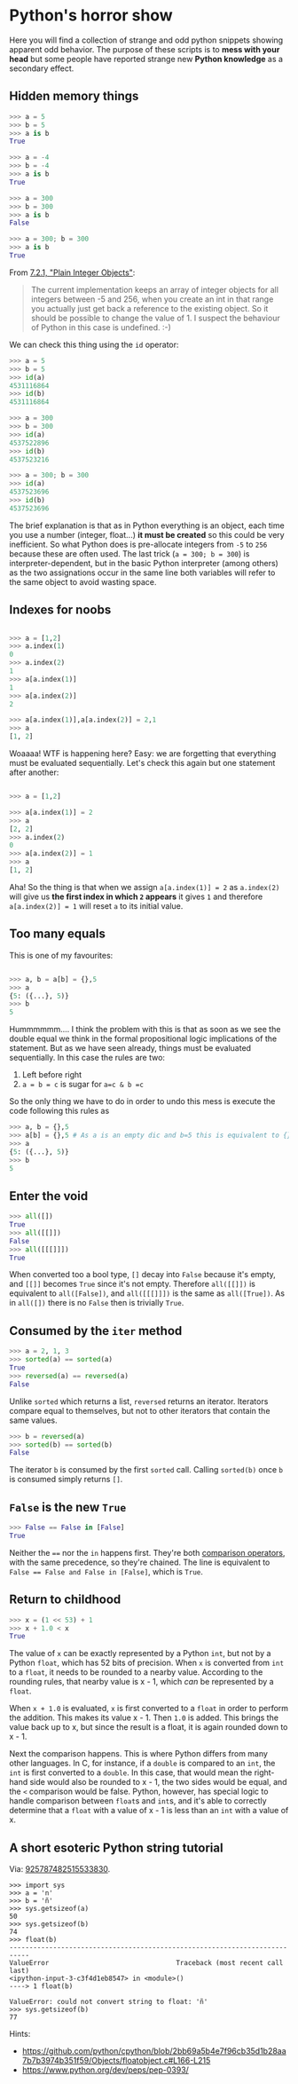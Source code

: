 Python's horror show
====================

Here you will find a collection of strange and odd python snippets showing apparent odd behavior. The purpose of these scripts is to **mess with your head** but some people have reported strange new **Python knowledge** as a secondary effect.

Hidden memory things
--------------------

```python
>>> a = 5
>>> b = 5
>>> a is b
True

>>> a = -4
>>> b = -4
>>> a is b  
True

>>> a = 300
>>> b = 300
>>> a is b
False

>>> a = 300; b = 300
>>> a is b
True
```

From [7.2.1, "Plain Integer Objects"](http://docs.python.org/c-api/int.html):
> The current implementation keeps an
> array of integer objects for all
> integers between -5 and 256, when you
> create an int in that range you
> actually just get back a reference to
> the existing object. So it should be
> possible to change the value of 1. I
> suspect the behaviour of Python in
> this case is undefined. :-)

We can check this thing using the `id` operator:
```python
>>> a = 5
>>> b = 5
>>> id(a)
4531116864
>>> id(b)
4531116864

>>> a = 300
>>> b = 300
>>> id(a)
4537522896
>>> id(b)
4537523216

>>> a = 300; b = 300
>>> id(a)
4537523696
>>> id(b)
4537523696
```

The brief explanation is that as in Python everything is an object, each time you use a number (integer, float...) **it must be created** so this could be very inefficient. So what Python does is pre-allocate integers from `-5` to `256` because these are often used. The last trick (`a = 300; b = 300`) is interpreter-dependent, but in the basic Python interpreter (among others) as the two assignations occur in the same line both variables will refer to the same object to avoid wasting space.


Indexes for noobs
--------------------

```python

>>> a = [1,2]
>>> a.index(1)
0
>>> a.index(2)
1
>>> a[a.index(1)]
1
>>> a[a.index(2)]
2

>>> a[a.index(1)],a[a.index(2)] = 2,1
>>> a
[1, 2]
```

Woaaaa! WTF is happening here? Easy: we are forgetting that everything must be evaluated sequentially. Let's check this again but one statement after another:
```python

>>> a = [1,2]

>>> a[a.index(1)] = 2
>>> a
[2, 2]
>>> a.index(2)
0
>>> a[a.index(2)] = 1
>>> a
[1, 2]
```

Aha! So the thing is that when we assign `a[a.index(1)] = 2` as `a.index(2)` will give us **the first index in which `2` appears** it gives `1` and therefore `a[a.index(2)] = 1` will reset `a` to its initial value.

Too many equals
--------------------

This is one of my favourites:

```python

>>> a, b = a[b] = {},5
>>> a
{5: ({...}, 5)}
>>> b
5
```

Hummmmmm.... I think the problem with this is that as soon as we see the double equal we think in the formal propositional logic implications of the statement. But as we have seen already, things must be evaluated sequentially. In this case the rules are two:

1. Left before right
2. `a = b = c` is sugar for `a=c & b =c`

So the only thing we have to do in order to undo this mess is execute the code following this rules as
```python
>>> a, b = {},5
>>> a[b] = {},5 # As a is an empty dic and b=5 this is equivalent to {}[5] = ({},5)
>>> a
{5: ({...}, 5)}
>>> b
5
```

Enter the void
---------------

```python
>>> all([])
True
>>> all([[]])
False
>>> all([[[]]])
True
```

When converted too a bool type, `[]` decay into `False` because it's empty, and `[[]]` becomes `True` since it's not empty. Therefore `all([[]])` is equivalent to `all([False])`, and `all([[[]]])` is the same as `all([True])`. As in `all([])` there is no `False` then is trivially `True`.

Consumed by the `iter` method
---------------------------

```python
>>> a = 2, 1, 3
>>> sorted(a) == sorted(a)
True
>>> reversed(a) == reversed(a)
False
```

Unlike `sorted` which returns a list, `reversed` returns an iterator. Iterators compare equal to themselves, but not to other iterators that contain the same values.

```python
>>> b = reversed(a)
>>> sorted(b) == sorted(b)
False
```

The iterator `b` is consumed by the first `sorted` call. Calling `sorted(b)` once `b` is consumed simply returns `[]`.

`False` is the new `True`
---------------------------
```python
>>> False == False in [False]
True
```

Neither the `==` nor the `in` happens first. They're both [comparison operators](https://docs.python.org/3.5/reference/expressions.html#comparisons), with the same precedence, so they're chained. The line is equivalent to `False == False and False in [False]`, which is `True`.

Return to childhood
---------------------------

```python
>>> x = (1 << 53) + 1
>>> x + 1.0 < x
True
```

The value of `x` can be exactly represented by a Python `int`, but not by a Python `float`, which has 52 bits of precision. When `x` is converted from `int` to a `float`, it needs to be rounded to a nearby value. According to the rounding rules, that nearby value is x - 1, which _can_ be represented by a `float`.

When `x + 1.0` is evaluated, `x` is first converted to a `float` in order to perform the addition. This makes its value x - 1. Then `1.0` is added. This brings the value back up to x, but since the result is a float, it is again rounded down to x - 1.

Next the comparison happens. This is where Python differs from many other languages. In C, for instance, if a `double` is compared to an `int`, the `int` is first converted to a `double`. In this case, that would mean the right-hand side would also be rounded to x - 1, the two sides would be equal, and the `<` comparison would be false. Python, however, has special logic to handle comparison between `float`s and `int`s, and it's able to correctly determine that a `float` with a value of x - 1 is less than an `int` with a value of x.

A short esoteric Python string tutorial
---------------------------------------

Via: [925787482515533830](https://twitter.com/dabeaz/status/925787482515533830).

```
>>> import sys
>>> a = 'n'
>>> b = 'ñ'
>>> sys.getsizeof(a)
50
>>> sys.getsizeof(b)
74
>>> float(b)
---------------------------------------------------------------------------
ValueError                                Traceback (most recent call last)
<ipython-input-3-c3f4d1eb8547> in <module>()
----> 1 float(b)

ValueError: could not convert string to float: 'ñ'
>>> sys.getsizeof(b)
77
```

Hints:

* https://github.com/python/cpython/blob/2bb69a5b4e7f96cb35d1b28aa7b7b3974b351f59/Objects/floatobject.c#L166-L215
* https://www.python.org/dev/peps/pep-0393/